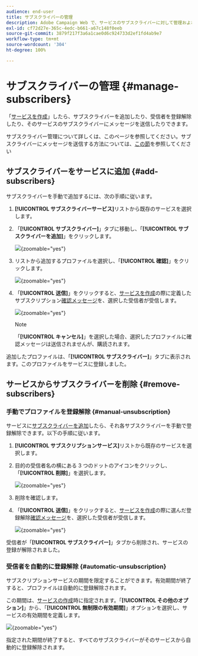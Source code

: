 ```yaml
---
audience: end-user
title: サブスクライバーの管理
description: Adobe Campaign Web で、サービスのサブスクライバーに対して管理および配信する方法を学ぶ
exl-id: cf72d27e-365c-4edc-b661-a67c148f0eeb
source-git-commit: 3879f217f3a6a1cae0d6c924733d2ef1fd4ab9e7
workflow-type: tm+mt
source-wordcount: '304'
ht-degree: 100%

---
```


# サブスクライバーの管理 {#manage-subscribers}

「[サービスを作成](manage-services.md#create-service)」したら、サブスクライバーを追加したり、受信者を登録解除したり、そのサービスのサブスクライバーにメッセージを送信したりできます。

サブスクライバー管理について詳しくは、このページを参照してください。サブスクライバーにメッセージを送信する方法については、[この節](../msg/send-to-subscribers.md)を参照してください

## サブスクライバーをサービスに追加 {#add-subscribers}

サブスクライバーを手動で追加するには、次の手順に従います。

1. **[!UICONTROL サブスクライバーサービス]**&#x200B;リストから既存のサービスを選択します。

1. 「**[!UICONTROL サブスクライバー]**」タブに移動し、「**[!UICONTROL サブスクライバーを追加]**」をクリックします。

   ![](assets/service-subscribers-tab.png){zoomable="yes"}

1. リストから追加するプロファイルを選択し、「**[!UICONTROL 確認]**」をクリックします。

   ![](assets/service-subscribers-select-profiles.png){zoomable="yes"}

1. 「**[!UICONTROL 送信]**<!--if you click cancel, does it mean that no message is sent but recipients are still subscribed, or they are not subscribed? it's 2 different actions in the console)-->」をクリックすると、[サービスを作成](manage-services.md#create-service)の際に定義したサブスクリプション[確認メッセージ](manage-services.md#create-confirmation-message)を、選択した受信者が受信します。

   ![](assets/service-subscribers-confirmation-msg.png){zoomable="yes"}

   >[!NOTE]
   >
   >「**[!UICONTROL キャンセル]**」を選択した場合、選択したプロファイルに確認メッセージは送信されませんが、購読されます。

追加したプロファイルは、「**[!UICONTROL サブスクライバー]**」タブに表示されます。このプロファイルをサービスに登録しました。

## サービスからサブスクライバーを削除 {#remove-subscribers}

### 手動でプロファイルを登録解除 {#manual-unsubscription}

サービスに[サブスクライバーを追加](#add-subscribers)したら、それ各サブスクライバーを手動で登録解除できます。以下の手順に従います。

1. **[!UICONTROL サブスクリプションサービス]**&#x200B;リストから既存のサービスを選択します。

1. 目的の受信者名の横にある 3 つのドットのアイコンをクリックし、「**[!UICONTROL 削除]**」を選択します。

   ![](assets/service-subscribers-delete.png){zoomable="yes"}

1. 削除を確認します。

1. 「**[!UICONTROL 送信]**」をクリックすると、[サービスを作成](manage-services.md#create-service)の際に選んだ登録解除[確認メッセージ](manage-services.md#create-confirmation-message)を、選択した受信者が受信します。

   ![](assets/service-subscribers-delete-confirmation.png){zoomable="yes"}

受信者が「**[!UICONTROL サブスクライバー]**」タブから削除され、サービスの登録が解除されました。

### 受信者を自動的に登録解除 {#automatic-unsubscription}

サブスクリプションサービスの期間を限定することができます。有効期間が終了すると、プロファイルは自動的に登録解除されます。

この期間は、[サービスの作成](manage-services.md#create-service)時に指定されます。「**[!UICONTROL その他のオプション]**」から、「**[!UICONTROL 無制限の有効期間]**」オプションを選択し、サービスの有効期間を定義します。

![](assets/service-create-validity-period.png){zoomable="yes"}

指定された期間が終了すると、すべてのサブスクライバーがそのサービスから自動的に登録解除されます。
